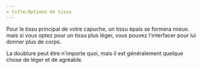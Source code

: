 ```yaml
---
- title:Options de tissu
---
```


Pour le tissu principal de votre capuche, un tissu épais se formera mieux. mais si vous optez pour un tissu plus léger, vous pouvez l'interfacer pour lui donner plus de corps.

La doublure peut être n'importe quoi, mais il est généralement quelque chose de léger et de agréable.
